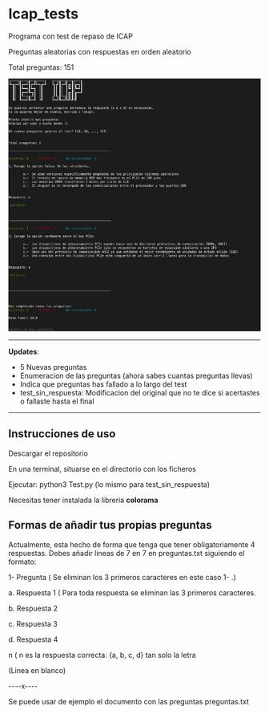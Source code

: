 # Icap_tests
Programa con test de repaso de ICAP

Preguntas aleatorias con respuestas en orden aleatorio

Total preguntas: 151

![Ejemplo programa tests](archivos/ejemplo.png)

***
**Updates**:

* 5 Nuevas preguntas
* Enumeracion de las preguntas (ahora sabes cuantas preguntas llevas) 
* Indica que preguntas has fallado a lo largo del test
* test_sin_respuesta: Modificacion del original que no te dice si acertastes o fallaste hasta el final
***

## Instrucciones de uso
Descargar el repositorio

En una terminal, situarse en el directorio con los ficheros

Ejecutar: python3 Test.py  (lo mismo para test_sin_respuesta)

Necesitas tener instalada la libreria **colorama**

## Formas de añadir tus propias preguntas
Actualmente, esta hecho de forma que tenga que tener obligatoriamente 4 respuestas.
Debes añadir lineas de 7 en 7 en preguntas.txt siguiendo el formato:

1- Pregunta               ( Se eliminan los 3 primeros caracteres en este caso 1- .)

a. Respuesta 1            ( Para toda respuesta se eliminan las 3 primeros caracteres.

b. Respuesta 2        

c. Respuesta 3

d. Respuesta 4

n                         ( n es la respuesta correcta: {a, b, c, d} tan solo la letra

(Linea en blanco)

----x----

Se puede usar de ejemplo el documento con las preguntas preguntas.txt



